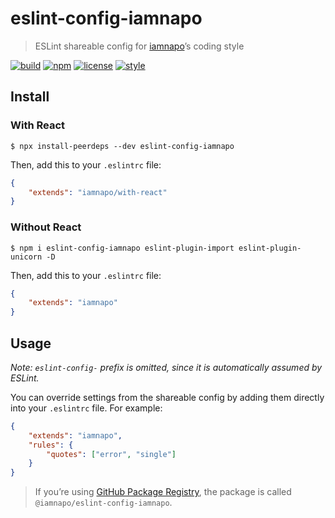 # eslint-config-iamnapo

> ESLint shareable config for [iamnapo](https://iamnapo.me)’s coding style

[![build](https://img.shields.io/github/workflow/status/iamnapo/eslint-config-iamnapo/ci?style=for-the-badge&logo=github&label=)](https://github.com/iamnapo/eslint-config-iamnapo/actions) [![npm](https://img.shields.io/npm/v/eslint-config-iamnapo.svg?style=for-the-badge&logo=npm&label=)](https://www.npmjs.com/package/eslint-config-iamnapo) [![license](https://img.shields.io/github/license/iamnapo/eslint-config-iamnapo.svg?style=for-the-badge)](./LICENSE) [![style](https://img.shields.io/badge/code%20style-iamnapo-cyan.svg?style=for-the-badge)](https://iamnapo.me)

## Install

### With React

```console
$ npx install-peerdeps --dev eslint-config-iamnapo
```

Then, add this to your `.eslintrc` file:

```json
{
	"extends": "iamnapo/with-react"
}
```

### Without React

```console
$ npm i eslint-config-iamnapo eslint-plugin-import eslint-plugin-unicorn -D
```

Then, add this to your `.eslintrc` file:

```json
{
	"extends": "iamnapo"
}
```

## Usage

_Note: `eslint-config-` prefix is omitted, since it is automatically assumed by ESLint._

You can override settings from the shareable config by adding them directly into your
`.eslintrc` file. For example:

```json
{
	"extends": "iamnapo",
	"rules": {
		"quotes": ["error", "single"]
	}
}
```

> If you’re using [GitHub Package Registry](https://github.com/features/package-registry), the package is called `@iamnapo/eslint-config-iamnapo`.
